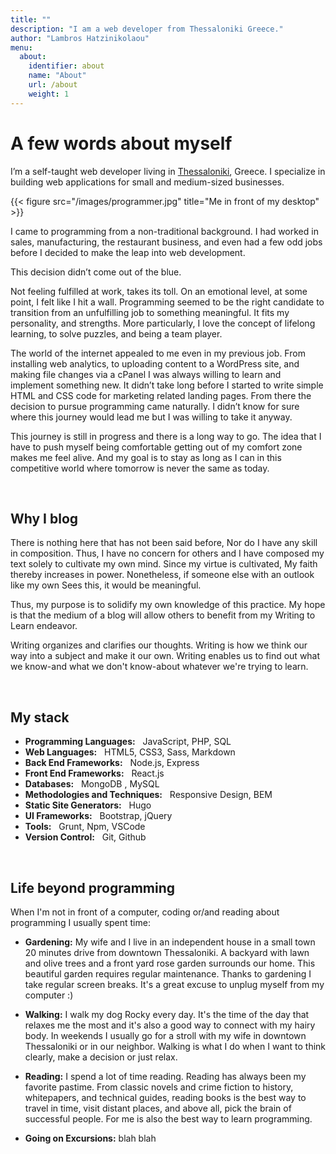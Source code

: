 ```yaml
---
title: ""
description: "I am a web developer from Thessaloniki Greece."
author: "Lambros Hatzinikolaou"
menu:
  about:
    identifier: about
    name: "About"
    url: /about
    weight: 1
---
```


# A few words about myself  

I’m a self-taught web developer living in [Thessaloniki](https://en.wikipedia.org/wiki/Thessaloniki), Greece. I specialize in building web applications for small and medium-sized businesses.


{{< figure src="/images/programmer.jpg" title="Me in front of my desktop" >}}

I came to programming from a non-traditional background. I had worked in sales, manufacturing, the restaurant business, and even had a few odd jobs before I decided to make the leap into web development.

This decision didn’t come out of the blue. 

Not feeling fulfilled at work, takes its toll. On an emotional level, at some point, I felt like I hit a wall.
Programming seemed to be the right candidate to transition from an unfulfilling job to something meaningful. It fits my personality, and strengths.
More particularly, I love the concept of lifelong learning, to solve puzzles, and being a team player. 

The world of the internet appealed to me even in my previous job.
From installing web analytics, to uploading content to a WordPress site, and making file changes via a cPanel I was always willing to learn and implement something new. 
It didn’t take long before I started to write simple HTML and CSS code for marketing related landing pages. 
From there the decision to pursue programming came naturally.
I didn’t know for sure where this journey would lead me but I was willing to take it anyway.

This journey is still in progress and there is a long way to go.
The idea that I have to push myself being comfortable getting out of my comfort zone makes me feel alive. 
And my goal is to stay as long as I can in this competitive world where tomorrow is never the same as today.

&nbsp;

## Why I blog
There is nothing here that has not been said before, Nor do I have any skill in composition. Thus, I have no concern for others and I have composed my text solely to cultivate my own mind. Since my virtue is cultivated, My faith thereby increases in power. Nonetheless, if someone else with an outlook like my own Sees this, it would be meaningful.  

Thus, my purpose is to solidify my own knowledge of this practice. My hope is that the medium of a blog will allow others to benefit from my Writing to Learn endeavor. 

Writing organizes and clarifies our thoughts. Writing is how we think our way into a subject and make it our own. Writing enables us to find out what we know-and what we don't know-about whatever we're trying to learn. 

&nbsp;

## My stack
- __Programming Languages:__ &nbsp; JavaScript, PHP, SQL 
- __Web Languages:__ &nbsp; HTML5, CSS3, Sass, Markdown
- __Back End Frameworks:__ &nbsp; Node.js, Express
- __Front End Frameworks:__ &nbsp; React.js 
- __Databases:__ &nbsp; MongoDB , MySQL 
- __Methodologies and Techniques:__ &nbsp; Responsive Design, BEM
- __Static Site Generators:__ &nbsp; Hugo <!-- - __Web Application Frameworks:__ Factor CMS  -->
- __UI Frameworks:__ &nbsp; Bootstrap, jQuery
- __Tools:__ &nbsp; Grunt, Npm, VSCode
- __Version Control:__ &nbsp; Git, Github

&nbsp;

<!-- ## What others say about me
> We have worked with Lambros on several projects and he has always achieved great deliverables within the required time frame. 

  Some Client, eShop_Business


&nbsp; -->

## Life beyond programming
When I'm not in front of a computer, coding or/and reading about programming I usually spent time:

- __Gardening:__ My wife and I live in an independent house in a small town 20 minutes drive from downtown Thessaloniki. A backyard with lawn and olive trees and a front yard rose garden surrounds our home. This beautiful garden requires regular maintenance. Thanks to gardening I take regular screen breaks. It's a great excuse to unplug myself from my computer :) 

- __Walking:__ I walk my dog Rocky every day. It's the time of the day that relaxes me the most and it's also a good way to connect with my hairy body. In weekends I usually go for a stroll with my wife in downtown Thessaloniki or in our neighbor. Walking is what I do when I want to think clearly, make a decision or just relax. 

- __Reading:__ I spend a lot of time reading. Reading has always been my favorite pastime.
From classic  novels and crime fiction to history, whitepapers, and technical guides, reading books is the best way to travel in time, visit distant places, and above all, pick the brain of successful people.
For me is also the best way to learn programming. 

- __Going on Excursions:__ blah blah


    
    








